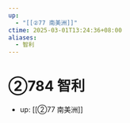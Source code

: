 ```yaml
---
up:
  - "[[②77 南美洲]]"
ctime: 2025-03-01T13:24:36+08:00
aliases:
  - 智利
---
```


# ②784 智利

- up: [[②77 南美洲]]
